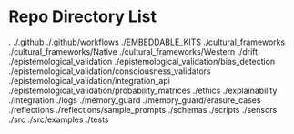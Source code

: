# Repo Directory List
.
./.github
./.github/workflows
./EMBEDDABLE_KITS
./cultural_frameworks
./cultural_frameworks/Native
./cultural_frameworks/Western
./drift
./epistemological_validation
./epistemological_validation/bias_detection
./epistemological_validation/consciousness_validators
./epistemological_validation/integration_api
./epistemological_validation/probability_matrices
./ethics
./explainability
./integration
./logs
./memory_guard
./memory_guard/erasure_cases
./reflections
./reflections/sample_prompts
./schemas
./scripts
./sensors
./src
./src/examples
./tests
